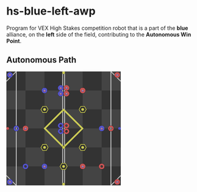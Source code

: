 # hs-blue-left-awp
Program for VEX High Stakes competition robot that is a part of the **blue** alliance, on the **left** side of the field, contributing to the **Autonomous Win Point**.

## Autonomous Path
<img src=svgs/autonomous.svg width="300" height="300"/>
